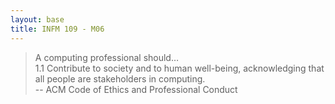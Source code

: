 ```yaml
---
layout: base
title: INFM 109 - M06
---
```


> A computing professional should… \
1.1 Contribute to society and to human well-being, acknowledging that all people are stakeholders in computing. \
-- ACM Code of Ethics and Professional Conduct